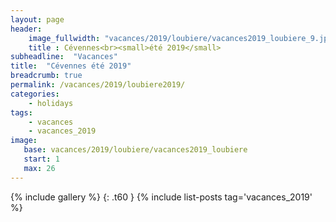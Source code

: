 ```yaml
---
layout: page
header:
    image_fullwidth: "vacances/2019/loubiere/vacances2019_loubiere_9.jpg"
    title : Cévennes<br><small>été 2019</small>
subheadline:  "Vacances"
title:  "Cévennes été 2019"
breadcrumb: true
permalink: /vacances/2019/loubiere2019/
categories:
    - holidays
tags:
    - vacances
    - vacances_2019
image:
   base: vacances/2019/loubiere/vacances2019_loubiere
   start: 1
   max: 26
---
```


{% include gallery %}
{: .t60 }
{% include list-posts tag='vacances_2019' %}
